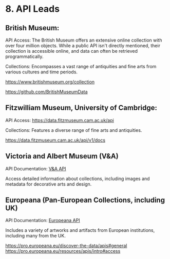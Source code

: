 # 8. API Leads

## British Museum:

API Access: The British Museum offers an extensive online collection with over four million objects. While a public API isn't directly mentioned, their collection is accessible online, and data can often be retrieved programmatically.

Collections: Encompasses a vast range of antiquities and fine arts from various cultures and time periods.

https://www.britishmuseum.org/collection

https://github.com/BritishMuseumData

## Fitzwilliam Museum, University of Cambridge:

API Access: https://data.fitzmuseum.cam.ac.uk/api

Collections: Features a diverse range of fine arts and antiquities.

https://data.fitzmuseum.cam.ac.uk/api/v1/docs


## Victoria and Albert Museum (V&A)

API Documentation: [V&A API](https://www.vam.ac.uk/api)

Access detailed information about collections, including images and metadata for decorative arts and design.


## Europeana (Pan-European Collections, including UK)

API Documentation: [Europeana API](https://pro.europeana.eu/page/apis)

Includes a variety of artworks and artifacts from European institutions, including many from the UK.

https://pro.europeana.eu/discover-the-data/apis#general
https://pro.europeana.eu/resources/apis/intro#access







